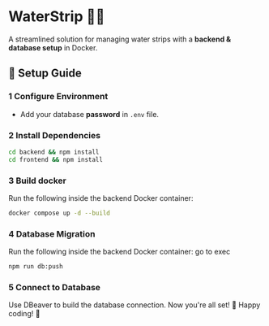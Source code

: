 # **WaterStrip** 🌊💧  

A streamlined solution for managing water strips with a **backend & database setup** in Docker.  

## 🚀 **Setup Guide**  

### **1 Configure Environment**  
- Add your database **password** in `.env` file.  

### **2 Install Dependencies**  
```sh
cd backend && npm install
cd frontend && npm install
```

### **3 Build docker**
Run the following inside the backend Docker container:
```sh
docker compose up -d --build
```

### **4 Database Migration**
Run the following inside the backend Docker container:
go to exec
```sh
npm run db:push
```
### **5 Connect to Database**
Use DBeaver to build the database connection.
Now you're all set! 🎯 Happy coding! 🚀




